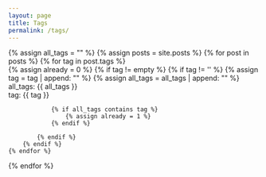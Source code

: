 ```yaml
---
layout: page
title: Tags
permalink: /tags/
---
```

{% assign all_tags = "" %}
{% assign posts = site.posts %}
{% for post in posts %}
    {% for tag in post.tags %}        
        {% assign already = 0 %}
        {% if tag != empty %}
            {% if tag != '' %}
              {% assign tag = tag | append: "" %}
              {% assign all_tags = all_tags | append: "" %}
                all_tags: {{ all_tags }}   
                tag: {{ tag }}   

                {% if all_tags contains tag %}
                    {% assign already = 1 %}
                {% endif %}    

            {% endif %}           
        {% endif %}   
    {% endfor %}
{% endfor %}